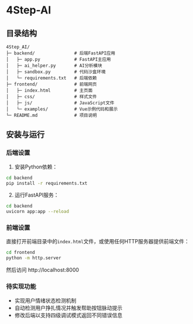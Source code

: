 # 4Step-AI


## 目录结构

```
4Step_AI/
├─ backend/               # 后端FastAPI应用
│   ├─ app.py             # FastAPI主应用
│   ├─ ai_helper.py       # AI分析模块
│   ├─ sandbox.py         # 代码沙盒环境
│   └─ requirements.txt   # 后端依赖
├─ frontend/              # 前端网页
│   ├─ index.html         # 主页面
│   ├─ css/               # 样式文件
│   ├─ js/                # JavaScript文件
│   └─ examples/          # Vue示例代码和展示
└─ README.md              # 项目说明
```

## 安装与运行

### 后端设置

1. 安装Python依赖：

```bash
cd backend
pip install -r requirements.txt
```

2. 运行FastAPI服务：

```bash
cd backend
uvicorn app:app --reload
```

### 前端设置

直接打开前端目录中的`index.html`文件，或使用任何HTTP服务器提供前端文件：

```bash
cd frontend
python -m http.server
```

然后访问 http://localhost:8000


### 待实现功能

- 实现用户情绪状态检测机制
- 自动检测用户挣扎情况并触发帮助按钮脉动提示
- 修改后端以支持四级调试模式返回不同错误信息
